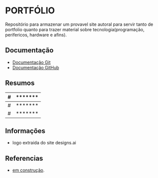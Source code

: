 # PORTFÓLIO

Repositório para armazenar um provavel site autoral para servir tanto de portfolio quanto para trazer material sobre tecnologia(programação, perifericos, hardware e afins).

## Documentação

- [Documentação Git](https://git-scm.com/doc)
- [Documentação GitHub](https://docs.github.com)

## Resumos

| # | ******* |
| ------|---------|
| # | ******* |
| # | ******* |

## Informações
- logo extraida do site designs.ai


## Referencias
- [em construção]().
